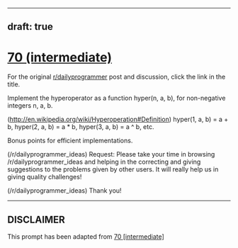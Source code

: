 ---
draft: true
----

# [70 (intermediate)](https://www.reddit.com/r/dailyprogrammer/comments/vsv3v/6292012_challenge_70_intermediate/)

For the original [r/dailyprogrammer](https://www.reddit.com/r/dailyprogrammer/) post and discussion, click the link in the title.

Implement the hyperoperator as a function hyper(n, a, b), for non-negative integers n, a, b.

(http://en.wikipedia.org/wiki/Hyperoperation#Definition)
hyper(1, a, b) = a + b, hyper(2, a, b) = a * b, hyper(3, a, b) = a ^ b, etc.

Bonus points for efficient implementations.

(/r/dailyprogrammer_ideas)
Request: Please take your time in browsing /r/dailyprogrammer_ideas and helping in the correcting and giving suggestions to the problems given by other users. It will really help us in giving quality challenges!

(/r/dailyprogrammer_ideas)
Thank you!


----
## **DISCLAIMER**
This prompt has been adapted from [70 [intermediate]](https://www.reddit.com/r/dailyprogrammer/comments/vsv3v/6292012_challenge_70_intermediate/
)
